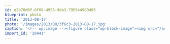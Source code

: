 ```yaml
---
id: e2b70d0f-8f08-4953-9da3-795544980493
blueprint: photo
title: '2013-08-17'
photo: '/images/2013/08/3f6c3-2013-08-17.jpg'
caption: '<!-- wp:image --><figure class="wp-block-image"><img src="/assets/images/2013/08/3f6c3-2013-08-17.jpg" /></figure><!-- /wp:image --><!-- wp:paragraph --><p>Exploring an old fire lookout way above Salmon Arm</p><!-- /wp:paragraph -->'
import_id: '20441'
---
```


